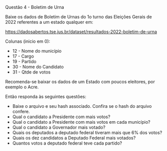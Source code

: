 Questão 4 - Boletim de Urna

  Baixe os dados de Boletim de Urnas do 1o turno das Eleições Gerais de 2022 referentes a um estado qualquer em:

  https://dadosabertos.tse.jus.br/dataset/resultados-2022-boletim-de-urna

  Colunas (inicio em 0):
  - 12 - Nome do município</br>
  - 17 - Cargo</br>
  - 19 - Partido</br>
  - 30 - Nome do Candidato</br>
  - 31 - Qtde de votos</br>

  Recomenda-se baixar os dados de um Estado com poucos eleitores, por exemplo o Acre.

  Então responda às seguintes questões:
  - Baixe o arquivo e seu hash associado. Confira se o hash do arquivo confere.</br>
  - Qual o candidato a Presidente com mais votos?</br>
  - Qual o candidato a Presidente com mais votos em cada município?</br>
  - Qual o candidato a Governador mais votado?</br>
  - Quais os deputados a deputado federal tiveram mais que 6% dos votos?</br>
  - Quais os dez candidatos a Deputado Federal mais votados?</br>
  - Quantos votos a deputado federal teve cada partido?</br>
